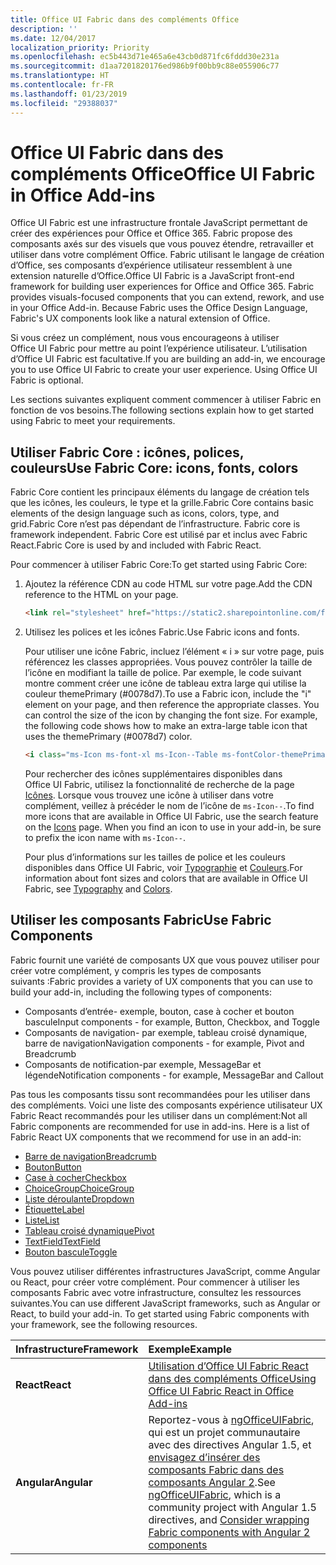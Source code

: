 ```yaml
---
title: Office UI Fabric dans des compléments Office 
description: ''
ms.date: 12/04/2017
localization_priority: Priority
ms.openlocfilehash: ec5b443d71e465a6e43cb0d871fc6fddd30e231a
ms.sourcegitcommit: d1aa7201820176ed986b9f00bb9c88e055906c77
ms.translationtype: HT
ms.contentlocale: fr-FR
ms.lasthandoff: 01/23/2019
ms.locfileid: "29388037"
---
```

# <a name="office-ui-fabric-in-office-add-ins"></a><span data-ttu-id="e16a6-102">Office UI Fabric dans des compléments Office</span><span class="sxs-lookup"><span data-stu-id="e16a6-102">Office UI Fabric in Office Add-ins</span></span> 

<span data-ttu-id="e16a6-p101">Office UI Fabric est une infrastructure frontale JavaScript permettant de créer des expériences pour Office et Office 365. Fabric propose des composants axés sur des visuels que vous pouvez étendre, retravailler et utiliser dans votre complément Office. Fabric utilisant le langage de création d’Office, ses composants d’expérience utilisateur ressemblent à une extension naturelle d’Office.</span><span class="sxs-lookup"><span data-stu-id="e16a6-p101">Office UI Fabric is a JavaScript front-end framework for building user experiences for Office and Office 365. Fabric provides visuals-focused components that you can extend, rework, and use in your Office Add-in. Because Fabric uses the Office Design Language, Fabric's UX components look like a natural extension of Office.</span></span> 

<span data-ttu-id="e16a6-p102">Si vous créez un complément, nous vous encourageons à utiliser Office UI Fabric pour mettre au point l’expérience utilisateur. L’utilisation d’Office UI Fabric est facultative.</span><span class="sxs-lookup"><span data-stu-id="e16a6-p102">If you are building an add-in, we encourage you to use Office UI Fabric to create your user experience. Using Office UI Fabric is optional.</span></span>

<span data-ttu-id="e16a6-108">Les sections suivantes expliquent comment commencer à utiliser Fabric en fonction de vos besoins.</span><span class="sxs-lookup"><span data-stu-id="e16a6-108">The following sections explain how to get started using Fabric to meet your requirements.</span></span> 

## <a name="use-fabric-core-icons-fonts-colors"></a><span data-ttu-id="e16a6-109">Utiliser Fabric Core : icônes, polices, couleurs</span><span class="sxs-lookup"><span data-stu-id="e16a6-109">Use Fabric Core: icons, fonts, colors</span></span>
<span data-ttu-id="e16a6-110">Fabric Core contient les principaux éléments du langage de création tels que les icônes, les couleurs, le type et la grille.</span><span class="sxs-lookup"><span data-stu-id="e16a6-110">Fabric Core contains basic elements of the design language such as icons, colors, type, and grid.</span></span><span data-ttu-id="e16a6-111">Fabric Core n’est pas dépendant de l’infrastructure.</span><span class="sxs-lookup"><span data-stu-id="e16a6-111"> Fabric core is framework independent.</span></span> <span data-ttu-id="e16a6-112">Fabric Core est utilisé par et inclus avec Fabric React.</span><span class="sxs-lookup"><span data-stu-id="e16a6-112">Fabric Core is used by and included with Fabric React.</span></span>

<span data-ttu-id="e16a6-113">Pour commencer à utiliser Fabric Core:</span><span class="sxs-lookup"><span data-stu-id="e16a6-113">To get started using Fabric Core:</span></span>

1. <span data-ttu-id="e16a6-114">Ajoutez la référence CDN au code HTML sur votre page.</span><span class="sxs-lookup"><span data-stu-id="e16a6-114">Add the CDN reference to the HTML on your page.</span></span>  

    ```html
    <link rel="stylesheet" href="https://static2.sharepointonline.com/files/fabric/office-ui-fabric-core/9.6.1/css/fabric.min.css">
    ```   
    
2. <span data-ttu-id="e16a6-115">Utilisez les polices et les icônes Fabric.</span><span class="sxs-lookup"><span data-stu-id="e16a6-115">Use Fabric icons and fonts.</span></span> 

    <span data-ttu-id="e16a6-p104">Pour utiliser une icône Fabric, incluez l’élément « i » sur votre page, puis référencez les classes appropriées. Vous pouvez contrôler la taille de l’icône en modifiant la taille de police. Par exemple, le code suivant montre comment créer une icône de tableau extra large qui utilise la couleur themePrimary (#0078d7).</span><span class="sxs-lookup"><span data-stu-id="e16a6-p104">To use a Fabric icon, include the "i" element on your page, and then reference the appropriate classes. You can control the size of the icon by changing the font size. For example, the following code shows how to make an extra-large table icon that uses the themePrimary (#0078d7) color.</span></span> 
   
    ```html
    <i class="ms-Icon ms-font-xl ms-Icon--Table ms-fontColor-themePrimary"></i>
    ```

    <span data-ttu-id="e16a6-p105">Pour rechercher des icônes supplémentaires disponibles dans Office UI Fabric, utilisez la fonctionnalité de recherche de la page [Icônes](https://developer.microsoft.com/fabric#/styles/icons). Lorsque vous trouvez une icône à utiliser dans votre complément, veillez à précéder le nom de l’icône de `ms-Icon--`.</span><span class="sxs-lookup"><span data-stu-id="e16a6-p105">To find more icons that are available in Office UI Fabric, use the search feature on the [Icons](https://developer.microsoft.com/fabric#/styles/icons) page. When you find an icon to use in your add-in, be sure to prefix the icon name with `ms-Icon--`.</span></span> 

    <span data-ttu-id="e16a6-121">Pour plus d’informations sur les tailles de police et les couleurs disponibles dans Office UI Fabric, voir [Typographie](https://developer.microsoft.com/fabric#/styles/typography) et [Couleurs](https://developer.microsoft.com/fabric#/styles/colors).</span><span class="sxs-lookup"><span data-stu-id="e16a6-121">For information about font sizes and colors that are available in Office UI Fabric, see [Typography](https://developer.microsoft.com/fabric#/styles/typography) and [Colors](https://developer.microsoft.com/fabric#/styles/colors).</span></span>
 
## <a name="use-fabric-components"></a><span data-ttu-id="e16a6-122">Utiliser les composants Fabric</span><span class="sxs-lookup"><span data-stu-id="e16a6-122">Use Fabric Components</span></span> 
<span data-ttu-id="e16a6-123">Fabric fournit une variété de composants UX que vous pouvez utiliser pour créer votre complément, y compris les types de composants suivants :</span><span class="sxs-lookup"><span data-stu-id="e16a6-123">Fabric provides a variety of UX components that you can use to build your add-in, including the following types of components:</span></span>

- <span data-ttu-id="e16a6-124">Composants d’entrée- exemple, bouton, case à cocher et bouton bascule</span><span class="sxs-lookup"><span data-stu-id="e16a6-124">Input components - for example, Button, Checkbox, and Toggle</span></span>
- <span data-ttu-id="e16a6-125">Composants de navigation- par exemple, tableau croisé dynamique, barre de navigation</span><span class="sxs-lookup"><span data-stu-id="e16a6-125">Navigation components - for example, Pivot and Breadcrumb</span></span>
- <span data-ttu-id="e16a6-126">Composants de notification-par exemple, MessageBar et légende</span><span class="sxs-lookup"><span data-stu-id="e16a6-126">Notification components - for example, MessageBar and Callout</span></span>  

<span data-ttu-id="e16a6-127">Pas tous les composants tissu sont recommandées pour les utiliser dans des compléments. Voici une liste des composants expérience utilisateur UX Fabric React recommandés pour les utiliser dans un complément:</span><span class="sxs-lookup"><span data-stu-id="e16a6-127">Not all Fabric components are recommended for use in add-ins. Here is a list of Fabric React UX components that we recommend for use in an add-in:</span></span>

- [<span data-ttu-id="e16a6-128">Barre de navigation</span><span class="sxs-lookup"><span data-stu-id="e16a6-128">Breadcrumb</span></span>](https://developer.microsoft.com/fabric#/components/breadcrumb)
- [<span data-ttu-id="e16a6-129">Bouton</span><span class="sxs-lookup"><span data-stu-id="e16a6-129">Button</span></span>](https://developer.microsoft.com/fabric#/components/button)
- [<span data-ttu-id="e16a6-130">Case à cocher</span><span class="sxs-lookup"><span data-stu-id="e16a6-130">Checkbox</span></span>](https://developer.microsoft.com/fabric#/components/checkbox)
- [<span data-ttu-id="e16a6-131">ChoiceGroup</span><span class="sxs-lookup"><span data-stu-id="e16a6-131">ChoiceGroup</span></span>](https://developer.microsoft.com/fabric#/components/choicegroup)
- [<span data-ttu-id="e16a6-132">Liste déroulante</span><span class="sxs-lookup"><span data-stu-id="e16a6-132">Dropdown</span></span>](https://developer.microsoft.com/fabric#/components/dropdown)
- [<span data-ttu-id="e16a6-133">Étiquette</span><span class="sxs-lookup"><span data-stu-id="e16a6-133">Label</span></span>](https://developer.microsoft.com/fabric#/components/label)
- [<span data-ttu-id="e16a6-134">Liste</span><span class="sxs-lookup"><span data-stu-id="e16a6-134">List</span></span>](https://developer.microsoft.com/fabric#/components/list)
- [<span data-ttu-id="e16a6-135">Tableau croisé dynamique</span><span class="sxs-lookup"><span data-stu-id="e16a6-135">Pivot</span></span>](https://developer.microsoft.com/fabric#/components/pivot)
- [<span data-ttu-id="e16a6-136">TextField</span><span class="sxs-lookup"><span data-stu-id="e16a6-136">TextField</span></span>](https://developer.microsoft.com/fabric#/components/textfield)
- [<span data-ttu-id="e16a6-137">Bouton bascule</span><span class="sxs-lookup"><span data-stu-id="e16a6-137">Toggle</span></span>](https://developer.microsoft.com/fabric#/components/toggle)

<span data-ttu-id="e16a6-p106">Vous pouvez utiliser différentes infrastructures JavaScript, comme Angular ou React, pour créer votre complément. Pour commencer à utiliser les composants Fabric avec votre infrastructure, consultez les ressources suivantes.</span><span class="sxs-lookup"><span data-stu-id="e16a6-p106">You can use different JavaScript frameworks, such as Angular or React, to build your add-in. To get started using Fabric components with your framework, see the following resources.</span></span>

|<span data-ttu-id="e16a6-140">**Infrastructure**</span><span class="sxs-lookup"><span data-stu-id="e16a6-140">**Framework**</span></span>|<span data-ttu-id="e16a6-141">**Exemple**</span><span class="sxs-lookup"><span data-stu-id="e16a6-141">**Example**</span></span>|
|:------------|:----------|
|<span data-ttu-id="e16a6-142">**React**</span><span class="sxs-lookup"><span data-stu-id="e16a6-142">**React**</span></span>|[<span data-ttu-id="e16a6-143">Utilisation d’Office UI Fabric React dans des compléments Office</span><span class="sxs-lookup"><span data-stu-id="e16a6-143">Using Office UI Fabric React in Office Add-ins</span></span>](using-office-ui-fabric-react.md )|
|<span data-ttu-id="e16a6-144">**Angular**</span><span class="sxs-lookup"><span data-stu-id="e16a6-144">**Angular**</span></span>| <span data-ttu-id="e16a6-145">Reportez-vous à [ngOfficeUIFabric](http://ngofficeuifabric.com/), qui est un projet communautaire avec des directives Angular 1.5, et [envisagez d’insérer des composants Fabric dans des composants Angular 2](../develop/add-ins-with-angular2.md#consider-wrapping-fabric-components-with-angular-components).</span><span class="sxs-lookup"><span data-stu-id="e16a6-145">See [ngOfficeUIFabric](http://ngofficeuifabric.com/), which is a community project with Angular 1.5 directives, and [Consider wrapping Fabric components with Angular 2 components](../develop/add-ins-with-angular2.md#consider-wrapping-fabric-components-with-angular-components)</span></span>|
